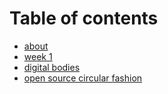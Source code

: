 # Table of contents

* [about](README.md)
* [week 1](week-1.md)
* [digital bodies](week-2.md)
* [open source circular fashion](week-3.md)


